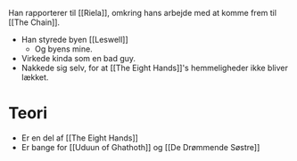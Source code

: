 Han rapporterer til [[Riela]], omkring hans arbejde med at komme frem til [[The Chain]].

- Han styrede byen [[Leswell]]
	- Og byens mine.
- Virkede kinda som en bad guy.
- Nakkede sig selv, for at [[The Eight Hands]]'s hemmeligheder ikke bliver lækket.

# Teori
- Er en del af [[The Eight Hands]]
- Er bange for [[Uduun of Ghathoth]] og [[De Drømmende Søstre]]